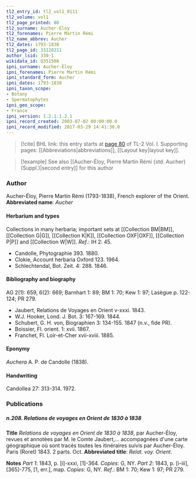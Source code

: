 ```yaml
---
tl2_entry_id: tl2_vol1_0111
tl2_volume: vol1
tl2_page_printed: 80
tl2_surname: Aucher-Éloy
tl2_forenames: Pierre Martin Rémi
tl2_name_abbrev: Aucher
tl2_dates: 1793-1838
tl2_page_id: 33120211
author_lsid: 330-1
wikidata_id: Q351508
ipni_surname: Aucher-Éloy
ipni_forenames: Pierre Martin Rémi
ipni_standard_form: Aucher
ipni_dates: 1793-1838
ipni_taxon_scope: 
- Botany
- Spermatophytes
ipni_geo_scope: 
- France
ipni_version: 1.2.1.1.2.1
ipni_record_created: 2003-07-02 00:00:00.0
ipni_record_modified: 2017-03-29 14:41:30.0
---
```



> [!cite] BHL link: this entry starts at [page 80](https://www.biodiversitylibrary.org/page/33120211) of TL-2 Vol. I.
> Supporting pages: [[Abbreviations|abbreviations]], [[Layout key|layout key]].

> [!example] See also [[Aucher-Éloy, Pierre Martin Rémi {std. Aucher} (Suppl.)|second entry]] for this author

### Author

Aucher-Éloy, Pierre Martin Rémi (1793-1838), French explorer of the Orient. 
**Abbreviated name**: *Aucher*

#### Herbarium and types

Collections in many herbaria; important sets at [[Collection BM|BM]], [[Collection G|G]], [[Collection K|K]], [[Collection OXF|OXF]], [[Collection P|P]] and [[Collection W|W]].
*Ref*.: IH 2: 45.
- Candolle, Phytographie 393. 1880.
- Clokie, Account herbaria Oxford 123. 1964.
- Schlechtendal, Bot. Zeit. 4: 288. 1846.

#### Bibliography and biography

AG 2(1): 659, 6(2): 669; Barnhart 1: 89; BM 1: 70; Kew 1: 97; Lasègue p. 122-124; PR 279.
- Jaubert, Relations de Voyages en Orient v-xxxi. 1843.
- W.J. Hooker, Lond. J. Bot. 3: 167-169. 1844.
- Schubert, G. H. von, Biographien 3: 134-155. 1847 (n.v., fide PR).
- Boissier, Fl. orient. 1: xvii. 1867.
- Franchet, Fl. Loir-et-Cher xvii-xviii. 1885.

#### Eponymy

*Auchera* A. P. de Candolle (1838).

#### Handwriting

Candollea 27: 313-314. 1972.

### Publications

##### n.208. Relations de voyages en Orient de 1830 à 1838

**Title**
*Relations de voyages en Orient de 1830 à 1838*, par Aucher-Éloy, revues et annotées par M. le Comte Jaubert,... accompagnées d'une carte géographique où sont tracés toutes les itinéraires suivis par Aucher-Éloy. Paris (Roret) 1843. 2 parts. Oct.
**Abbreviated title**: *Relat. voy. Orient*.

**Notes**
*Part 1*: 1843, p. \[i\]-xxxi, \[1\]-364. *Copies*: G, NY.
*Part 2*: 1843, p. \[i-iii\], \[365\]-775, \[1, err.\], map. *Copies*: G, NY.
*Ref*.: BM 1: 70; Kew 1: 97; PR 279.

